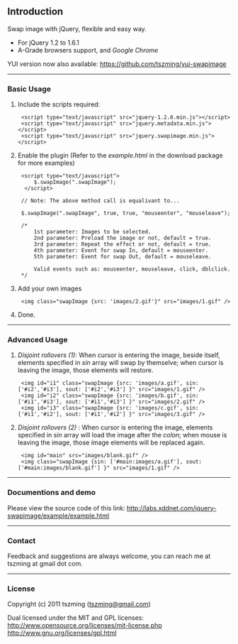Introduction
----------------

Swap image with jQuery, flexible and easy way.

 * For jQuery 1.2 to 1.6.1
 * A-Grade browsers support, and *Google Chrome* 

YUI version now also available:  https://github.com/tszming/yui-swapimage</strong>

----
### Basic Usage

1. Include the scripts required:
      
        <script type="text/javascript" src="jquery-1.2.6.min.js"></script>
        <script type="text/javascript" src="jquery.metadata.min.js"></script>
        <script type="text/javascript" src="jquery.swapimage.min.js"></script>
   
2. Enable the plugin (Refer to the *example.html* in the download package for more examples)

        <script type="text/javascript">
            $.swapImage(".swapImage");    
         </script>

        // Note: The above method call is equalivant to...

        $.swapImage(".swapImage", true, true, "mouseenter", "mouseleave");
        
        /*
            1st parameter: Images to be selected.
            2nd parameter: Preload the image or not, default = true.
            3rd parameter: Repeat the effect or not, default = true.
            4th parameter: Event for swap In, default = mouseenter.
            5th parameter: Event for swap Out, default = mouseleave.
        
            Valid events such as: mouseenter, mouseleave, click, dblclick.
        */

3. Add your own images

        <img class="swapImage {src: 'images/2.gif'}" src="images/1.gif" />

4. Done.

----
### Advanced Usage

1. *Disjoint rollovers (1)*: When cursor is entering the image, beside itself, elements specified in *sin* array will swap by themselve; when cursor is leaving the image, those elements will restore.  

        <img id="i1" class="swapImage {src: 'images/a.gif', sin: ['#i2','#i3'], sout: ['#i2','#i3'] }" src="images/1.gif" />
        <img id="i2" class="swapImage {src: 'images/b.gif', sin: ['#i1','#i3'], sout: ['#i1','#i3'] }" src="images/2.gif" />
        <img id="i3" class="swapImage {src: 'images/c.gif', sin: ['#i1','#i2'], sout: ['#i1','#i2'] }" src="images/3.gif" />

2. *Disjoint rollovers (2)* : When cursor is entering the image, elements specified in *sin* array will load the image after the *colon*; when mouse is leaving the image, those image elements will be replaced again.  

        <img id="main" src="images/blank.gif" />
        <img class="swapImage {sin: ['#main:images/a.gif'], sout: ['#main:images/blank.gif'] }" src="images/1.gif" />
        
----
### Documentions and demo

Please view the source code of this link: http://labs.xddnet.com/jquery-swapimage/example/example.html

----
### Contact

Feedback and suggestions are always welcome, you can reach me at tszming at gmail dot com.    

----
### License 

Copyright (c) 2011 tszming (tszming@gmail.com)

Dual licensed under the MIT and GPL licenses:
http://www.opensource.org/licenses/mit-license.php
http://www.gnu.org/licenses/gpl.html

